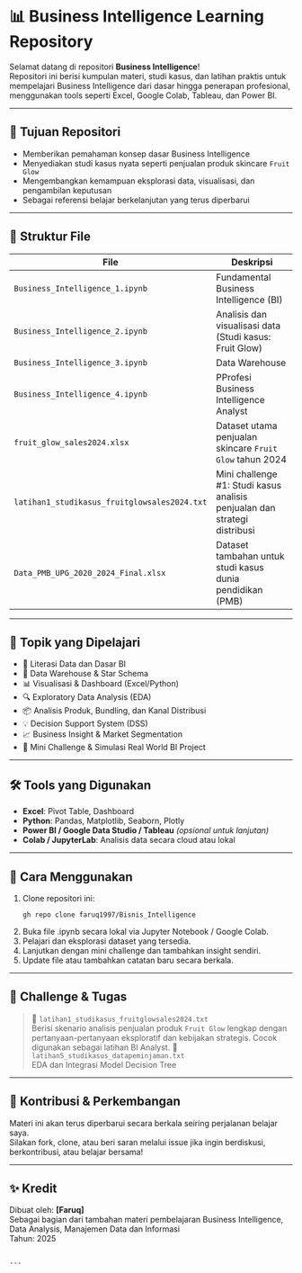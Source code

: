 # 📊 Business Intelligence Learning Repository

Selamat datang di repositori **Business Intelligence**!  
Repositori ini berisi kumpulan materi, studi kasus, dan latihan praktis untuk mempelajari Business Intelligence dari dasar hingga penerapan profesional, menggunakan tools seperti Excel, Google Colab, Tableau, dan Power BI.

---

## 🧠 Tujuan Repositori

- Memberikan pemahaman konsep dasar Business Intelligence
- Menyediakan studi kasus nyata seperti penjualan produk skincare `Fruit Glow`
- Mengembangkan kemampuan eksplorasi data, visualisasi, dan pengambilan keputusan
- Sebagai referensi belajar berkelanjutan yang terus diperbarui

---

## 📁 Struktur File

| File | Deskripsi |
|------|-----------|
| `Business_Intelligence_1.ipynb` | Fundamental Business Intelligence (BI) |
| `Business_Intelligence_2.ipynb` | Analisis dan visualisasi data (Studi kasus: Fruit Glow) |
| `Business_Intelligence_3.ipynb` | Data Warehouse |
| `Business_Intelligence_4.ipynb` | PProfesi Business Intelligence Analyst |
| `fruit_glow_sales2024.xlsx` | Dataset utama penjualan skincare `Fruit Glow` tahun 2024 |
| `latihan1_studikasus_fruitglowsales2024.txt` | Mini challenge #1: Studi kasus analisis penjualan dan strategi distribusi |
| `Data_PMB_UPG_2020_2024_Final.xlsx` | Dataset tambahan untuk studi kasus dunia pendidikan (PMB) |

---

## 📌 Topik yang Dipelajari

- 📖 Literasi Data dan Dasar BI
- 💽 Data Warehouse & Star Schema
- 📊 Visualisasi & Dashboard (Excel/Python)
- 🔍 Exploratory Data Analysis (EDA)
- 📦 Analisis Produk, Bundling, dan Kanal Distribusi
- 💡 Decision Support System (DSS)
- 📈 Business Insight & Market Segmentation
- 🧩 Mini Challenge & Simulasi Real World BI Project

---

## 🛠 Tools yang Digunakan

- **Excel**: Pivot Table, Dashboard
- **Python**: Pandas, Matplotlib, Seaborn, Plotly
- **Power BI / Google Data Studio / Tableau** *(opsional untuk lanjutan)*
- **Colab / JupyterLab**: Analisis data secara cloud atau lokal

---

## 🧩 Cara Menggunakan

1. Clone repositori ini:
   ```
   gh repo clone faruq1997/Bisnis_Intelligence
   
2. Buka file .ipynb secara lokal via Jupyter Notebook / Google Colab.
3. Pelajari dan eksplorasi dataset yang tersedia.
4. Lanjutkan dengan mini challenge dan tambahkan insight sendiri.
5. Update file atau tambahkan catatan baru secara berkala.

---

## 🔖 Challenge & Tugas

> 📁 `latihan1_studikasus_fruitglowsales2024.txt`  
Berisi skenario analisis penjualan produk `Fruit Glow` lengkap dengan pertanyaan-pertanyaan eksploratif dan kebijakan strategis. Cocok digunakan sebagai latihan BI Analyst.
> 📁 `latihan5_studikasus_datapeminjaman.txt`  
EDA dan Integrasi Model Decision Tree

---

## 🧠 Kontribusi & Perkembangan

Materi ini akan terus diperbarui secara berkala seiring perjalanan belajar saya.  
Silakan fork, clone, atau beri saran melalui issue jika ingin berdiskusi, berkontribusi, atau belajar bersama!

---

## ✨ Kredit

Dibuat oleh: **[Faruq]**  
Sebagai bagian dari tambahan materi pembelajaran Business Intelligence, Data Analysis, Manajemen Data dan Informasi  
Tahun: 2025  
```

---
